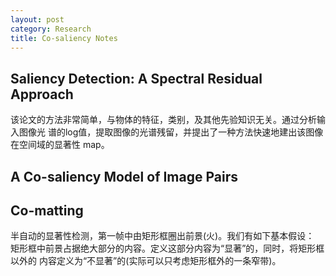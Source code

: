 ```yaml
---
layout: post
category: Research
title: Co-saliency Notes
---
```



## Saliency Detection: A Spectral Residual Approach

该论文的方法非常简单，与物体的特征，类别，及其他先验知识无关。通过分析输入图像光
谱的log值，提取图像的光谱残留，并提出了一种方法快速地建出该图像在空间域的显著性
map。

## A Co-saliency Model of Image Pairs


## Co-matting

半自动的显著性检测，第一帧中由矩形框圈出前景(火)。我们有如下基本假设：
矩形框中前景占据绝大部分的内容。定义这部分内容为“显著”的，同时，将矩形框以外的
内容定义为“不显著”的(实际可以只考虑矩形框外的一条窄带)。
